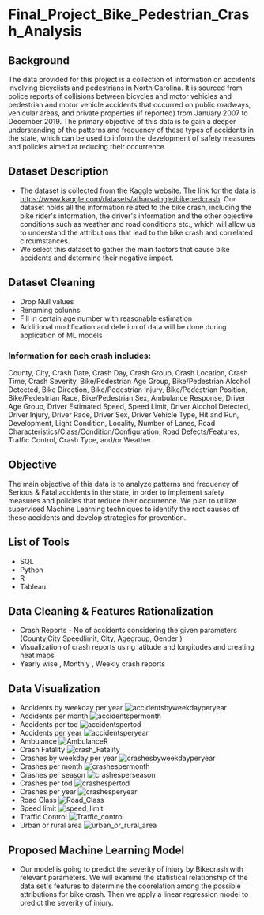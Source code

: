 # Final_Project_Bike_Pedestrian_Crash_Analysis


## Background

The data provided for this project is a collection of information on accidents involving bicyclists and pedestrians in North Carolina. It is sourced from police reports of collisions between bicycles and motor vehicles and pedestrian and motor vehicle accidents that occurred on public roadways, vehicular areas, and private properties (if reported) from January 2007 to December 2019. The primary objective of this data is to gain a deeper understanding of the patterns and frequency of these types of accidents in the state, which can be used to inform the development of safety measures and policies aimed at reducing their occurrence.

## Dataset Description

 - The dataset is collected from the Kaggle website. The link for the data is https://www.kaggle.com/datasets/atharvaingle/bikepedcrash. Our dataset holds all the information related to the bike crash, including the bike rider's information, the driver's information and the other objective conditions such as weather and road conditions etc., which will allow us to understand the attributions that lead to the bike crash and correlated circumstances.
 - We select this dataset to gather the main factors that cause bike accidents and determine their negative impact.

## Dataset Cleaning

- Drop Null values
- Renaming colunns
- Fill in certain age number with reasonable estimation 
-  Additional modification and deletion of data will be done during application of ML models

### Information for each crash includes: 

County, City, Crash Date, Crash Day, Crash Group, Crash Location, Crash Time, Crash Severity, Bike/Pedestrian Age Group, Bike/Pedestrian Alcohol Detected, Bike Direction, Bike/Pedestrian Injury, Bike/Pedestrian Position, Bike/Pedestrian Race, Bike/Pedestrian Sex, Ambulance Response, Driver Age Group, Driver Estimated Speed, Speed Limit, Driver Alcohol Detected, Driver Injury, Driver Race, Driver Sex, Driver Vehicle Type, Hit and Run, Development, Light Condition, Locality, Number of Lanes, Road Characteristics/Class/Condition/Configuration, Road Defects/Features, Traffic Control, Crash Type, and/or Weather.


## Objective

The main objective of this data is to analyze patterns and frequency of Serious & Fatal accidents in the state, in order to implement safety measures and policies that reduce their occurrence. We plan to utilize supervised Machine Learning techniques to identify the root causes of these accidents and develop strategies for prevention.

## List of Tools
- SQL
- Python
- R
- Tableau

## Data Cleaning & Features Rationalization
- Crash Reports  - No of accidents considering the given parameters (County,City Speedlimit, City, Agegroup, Gender )
- Visualization of crash reports using latitude and longitudes and creating heat maps
- Yearly wise , Monthly , Weekly crash reports  

## Data Visualization
- Accidents by weekday per year
![accidentsbyweekdayperyear](https://user-images.githubusercontent.com/111814578/216847822-14fc5e7c-feff-456f-a5ba-06da4d74133b.png)
- Accidents per month
![accidentspermonth](https://user-images.githubusercontent.com/111814578/216847847-4e83cb88-c602-42a0-96e7-7a7d9d9f4a06.png)
- Accidents per tod
![accidentspertod](https://user-images.githubusercontent.com/111814578/216847875-3f83b5c5-614d-44cd-b210-7da4862ac3bb.png)
- Accidents per year
![accidentsperyear](https://user-images.githubusercontent.com/111814578/216847876-e49b24e7-2968-4a3f-aa13-10a29db7de38.png)
- Ambulance
![AmbulanceR](https://user-images.githubusercontent.com/111814578/216847878-74a14e29-dcc3-4970-bd31-3de5b875ed14.png)
- Crash Fatality
![crash_Fatality](https://user-images.githubusercontent.com/111814578/216847880-bac5d90d-6a8e-43a3-948c-6a765b450309.png)
- Crashes by weekday per year
![crashesbyweekdayperyear](https://user-images.githubusercontent.com/111814578/216847881-f8270065-b07d-4ec9-b00c-86dd6aae6881.png)
- Crashes per month
![crashespermonth](https://user-images.githubusercontent.com/111814578/216847882-5abd348c-0b83-4ee0-aab4-bfe8231ccde3.png)
- Crashes per season
![crashesperseason](https://user-images.githubusercontent.com/111814578/216847883-0ed9e020-b779-455c-b5a2-0f5b52b668e7.png)
- Crashes per tod 
![crashespertod](https://user-images.githubusercontent.com/111814578/216847884-e88a24c1-5635-44cf-97db-f2ce6d3c1d9e.png)
- Crashes per year
![crashesperyear](https://user-images.githubusercontent.com/111814578/216847885-132eedf6-e3da-4b72-8a3c-ac5f3f59ea61.png)
- Road Class
![Road_Class](https://user-images.githubusercontent.com/111814578/216847886-06329db1-6a03-456d-b3f0-99db59d50003.png)
- Speed limit
![speed_limit](https://user-images.githubusercontent.com/111814578/216847887-668ebe4a-4d90-4672-80ac-6fcf10ec3a37.png)
- Traffic Control
![Traffic_control](https://user-images.githubusercontent.com/111814578/216847888-9cefe4a7-19d1-43fc-92fb-343afb9a1d48.png)
- Urban or rural area
![urban_or_rural_area](https://user-images.githubusercontent.com/111814578/216847889-d289bb10-cb98-4f58-9a0c-c556401fbed3.png)

## Proposed Machine Learning Model
- Our model is going to predict the severity of injury by Bikecrash with relevant parameters. We will examine the statistical relationship of the data set's features to determine the coorelation among the possible attributions for bike crash. Then we apply a linear regression model to predict the severity of injury.
